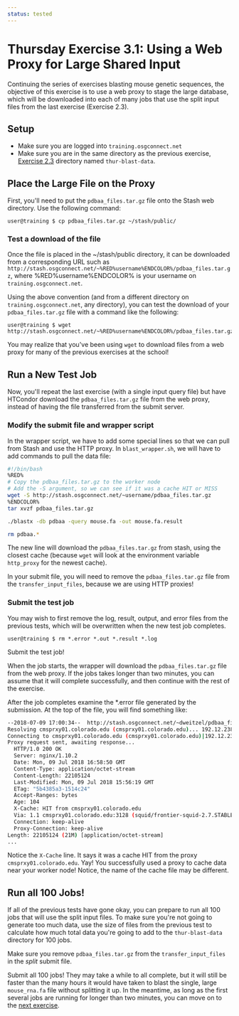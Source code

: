 ```yaml
---
status: tested
---
```


Thursday Exercise 3.1: Using a Web Proxy for Large Shared Input
===============================================================


Continuing the series of exercises blasting mouse genetic sequences, the objective of this exercise is to use a web proxy to stage the large database, which will be downloaded into each of many jobs that use the split input files from the last exercise (Exercise 2.3).

Setup
-----

-   Make sure you are logged into `training.osgconnect.net`
-   Make sure you are in the same directory as the previous exercise, [Exercise 2.3](/materials/day4/part2-ex3-blast-split.md) directory named `thur-blast-data`.

Place the Large File on the Proxy
---------------------------------

First, you'll need to put the `pdbaa_files.tar.gz` file onto the Stash web directory. Use the following command:

``` console
user@training $ cp pdbaa_files.tar.gz ~/stash/public/
```

### Test a download of the file

Once the file is placed in the ~/stash/public directory, it can be downloaded from a corresponding URL such as `http://stash.osgconnect.net/~%RED%username%ENDCOLOR%/pdbaa_files.tar.gz`, where %RED%username%ENDCOLOR% is your username on `training.osgconnect.net`.

Using the above convention (and from a different directory on `training.osgconnect.net`, any directory), you can test the download of your `pdbaa_files.tar.gz` file with a command like the following:

``` console
user@training $ wget http://stash.osgconnect.net/~%RED%username%ENDCOLOR%/pdbaa_files.tar.gz
```

You may realize that you've been using `wget` to download files from a web proxy for many of the previous exercises at the school!

Run a New Test Job
------------------

Now, you'll repeat the last exercise (with a single input query file) but have HTCondor download the `pdbaa_files.tar.gz` file from the web proxy, instead of having the file transferred from the submit server.

### Modify the submit file and wrapper script

In the wrapper script, we have to add some special lines so that we can pull from Stash and use the HTTP proxy. In `blast_wrapper.sh`, we will have to add commands to pull the data file:

```bash
#!/bin/bash
%RED%
# Copy the pdbaa_files.tar.gz to the worker node
# Add the -S argument, so we can see if it was a cache HIT or MISS
wget -S http://stash.osgconnect.net/~username/pdbaa_files.tar.gz
%ENDCOLOR%
tar xvzf pdbaa_files.tar.gz

./blastx -db pdbaa -query mouse.fa -out mouse.fa.result

rm pdbaa.*
```

The new line will download the `pdbaa_files.tar.gz` from stash, using the closest cache (because `wget` will look at the environment variable `http_proxy` for the newest cache).

In your submit file, you will need to remove the `pdbaa_files.tar.gz` file from the `transfer_input_files`, because we are using HTTP proxies!

### Submit the test job

You may wish to first remove the log, result, output, and error files from the previous tests, which will be overwritten when the new test job completes.

``` console
user@training $ rm *.error *.out *.result *.log
```

Submit the test job!

When the job starts, the wrapper will download the `pdbaa_files.tar.gz` file from the web proxy. If the jobs takes longer than two minutes, you can assume that it will complete successfully, and then continue with the rest of the exercise.

After the job completes examine the \*.error file generated by the submission. At the top of the file, you will find something like:

```bash
--2018-07-09 17:00:34--  http://stash.osgconnect.net/~dweitzel/pdbaa_files.tar.gz
Resolving cmsprxy01.colorado.edu (cmsprxy01.colorado.edu)... 192.12.238.152
Connecting to cmsprxy01.colorado.edu (cmsprxy01.colorado.edu)|192.12.238.152|:3128... connected.
Proxy request sent, awaiting response... 
  HTTP/1.0 200 OK
  Server: nginx/1.10.2
  Date: Mon, 09 Jul 2018 16:58:50 GMT
  Content-Type: application/octet-stream
  Content-Length: 22105124
  Last-Modified: Mon, 09 Jul 2018 15:56:19 GMT
  ETag: "5b4385a3-1514c24"
  Accept-Ranges: bytes
  Age: 104
  X-Cache: HIT from cmsprxy01.colorado.edu
  Via: 1.1 cmsprxy01.colorado.edu:3128 (squid/frontier-squid-2.7.STABLE9-27.1.osg33.el7)
  Connection: keep-alive
  Proxy-Connection: keep-alive
Length: 22105124 (21M) [application/octet-stream]
...
```

Notice the `X-Cache` line. It says it was a cache HIT from the proxy `cmsprxy01.colorado.edu`. Yay! You successfully used a proxy to cache data near your worker node! Notice, the name of the cache file may be different.

Run all 100 Jobs!
-----------------

If all of the previous tests have gone okay, you can prepare to run all 100 jobs that will use the split input files. To make sure you're not going to generate too much data, use the size of files from the previous test to calculate how much total data you're going to add to the `thur-blast-data` directory for 100 jobs.

Make sure you remove `pdbaa_files.tar.gz` from the `transfer_input_files` in the _split_ submit file.

Submit all 100 jobs! They may take a while to all complete, but it will still be faster than the many hours it would have taken to blast the single, large `mouse_rna.fa` file without splitting it up. In the meantime, as long as the first several jobs are running for longer than two minutes, you can move on to the [next exercise](/materials/day4/part3-ex2-stashcache-shared).


